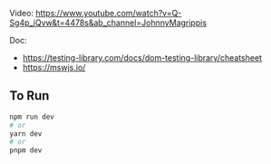 Video: https://www.youtube.com/watch?v=Q-Sg4p_iQvw&t=4478s&ab_channel=JohnnyMagrippis

Doc: 
- https://testing-library.com/docs/dom-testing-library/cheatsheet
- https://mswjs.io/

## To Run

```bash
npm run dev
# or
yarn dev
# or
pnpm dev
```